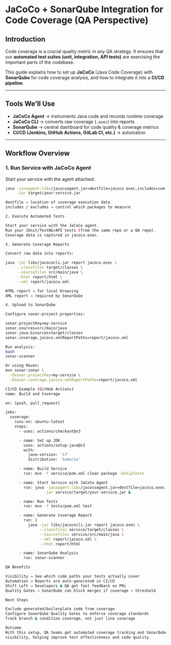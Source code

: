 # JaCoCo + SonarQube Integration for Code Coverage (QA Perspective)

## Introduction
Code coverage is a crucial quality metric in any QA strategy. It ensures that our **automated test suites (unit, integration, API tests)** are exercising the important parts of the codebase.

This guide explains how to set up **JaCoCo** (Java Code Coverage) with **SonarQube** for code coverage analysis, and how to integrate it into a **CI/CD pipeline**.

---

## Tools We’ll Use
- **JaCoCo Agent** → instruments Java code and records runtime coverage  
- **JaCoCo CLI** → converts raw coverage (`.exec`) into reports  
- **SonarQube** → central dashboard for code quality & coverage metrics  
- **CI/CD (Jenkins, GitHub Actions, GitLab CI, etc.)** → automation  

---

## Workflow Overview

### 1. Run Service with JaCoCo Agent
Start your service with the agent attached:

```bash
java -javaagent:libs/jacocoagent.jar=destfile=jacoco.exec,includes=com.yourcompany.* \
     -jar target/your-service.jar

destfile → location of coverage execution data
includes / excludes → control which packages to measure

2. Execute Automated Tests

Start your service with the JaCoCo agent.
Run your JUnit/TestNG/API tests (from the same repo or a QA repo).
Coverage data is captured in jacoco.exec.

3. Generate Coverage Reports

Convert raw data into reports:

java -jar libs/jacococli.jar report jacoco.exec \
     --classfiles target/classes \
     --sourcefiles src/main/java \
     --html report/html \
     --xml report/jacoco.xml

HTML report → for local browsing
XML report → required by SonarQube

4. Upload to SonarQube

Configure sonar-project.properties:

sonar.projectKey=my-service
sonar.sources=src/main/java
sonar.java.binaries=target/classes
sonar.coverage.jacoco.xmlReportPaths=report/jacoco.xml

Run analysis:
bash
sonar-scanner

Or using Maven:
mvn sonar:sonar \
  -Dsonar.projectKey=my-service \
  -Dsonar.coverage.jacoco.xmlReportPaths=report/jacoco.xml

CI/CD Example (GitHub Actions)
name: Build and Coverage

on: [push, pull_request]

jobs:
  coverage:
    runs-on: ubuntu-latest
    steps:
      - uses: actions/checkout@v3

      - name: Set up JDK
        uses: actions/setup-java@v3
        with:
          java-version: '17'
          distribution: 'temurin'

      - name: Build Service
        run: mvn -f service/pom.xml clean package -DskipTests

      - name: Start Service with JaCoCo Agent
        run: java -javaagent:libs/jacocoagent.jar=destfile=jacoco.exec,includes=com.yourcompany.* \
                 -jar service/target/your-service.jar &

      - name: Run Tests
        run: mvn -f tests/pom.xml test

      - name: Generate Coverage Report
        run: |
          java -jar libs/jacococli.jar report jacoco.exec \
               --classfiles service/target/classes \
               --sourcefiles service/src/main/java \
               --xml report/jacoco.xml \
               --html report/html

      - name: SonarQube Analysis
        run: sonar-scanner

QA Benefits

Visibility → See which code paths your tests actually cover
Automation → Reports are auto-generated in CI/CD
Shift Left → Developers & QA get fast feedback on PRs
Quality Gates → SonarQube can block merges if coverage < threshold

Next Steps

Exclude generated/boilerplate code from coverage
Configure SonarQube Quality Gates to enforce coverage standards
Track branch & condition coverage, not just line coverage

Outcome
With this setup, QA teams get automated coverage tracking and SonarQube dashboards for
visibility, helping improve test effectiveness and code quality.
